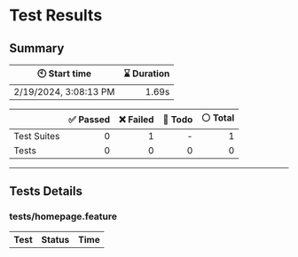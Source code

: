 # Test Results
  ## Summary
  
| :clock10: Start time | :hourglass: Duration |
| --- | ---: |
|2/19/2024, 3:08:13 PM|1.69s|

| | :white_check_mark: Passed | :x: Failed | :construction: Todo | :white_circle: Total |
| --- | ---: | ---: | ---:| ---: |
|Test Suites|0|1|-|1|
|Tests|0|0|0|0|



  ---
  ## Tests Details
  ### tests/homepage.feature
<table>
<tr><th>Test</th><th>Status</th><th>Time</th></tr>
</table>


